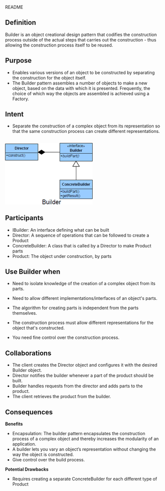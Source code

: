 README

## Definition ##

Builder is an object creational design pattern that codifies the construction process outside of the actual steps that carries out the construction - thus allowing the construction process itself to be reused.

## Purpose ##

+	Enables various versions of an object to be constructed by separating the construction for the object itself.
+	The Builder pattern assembles a number of objects to make a new object,
based on the data with which it is presented. Frequently, the choice of which
way the objects are assembled is achieved using a Factory.

## Intent ##

*	Separate the construction of a complex object from its representation so that the same construction process can create different representations.

##

![alt text](./Images/Builder-1.md.png "Builder")

## Participants ##

+	IBuilder: An interface defining what can be built
+	Director: A sequence of operations that can be followed to create a Product
+	ConcreteBuilder: A class that is called by a Director to make Product parts
+	Product: The object under construction, by parts

## Use Builder when ##

+	Need to isolate knowledge of the creation of a complex object from its
parts.
+	Need to allow different implementations/interfaces of an object's parts.

+	The algorithm for creating parts is independent from the parts themselves.
+	The construction process must allow different representations for the object that's constructed.
+	You need fine control over the construction process.

## Collaborations ##

+	The client creates the Director object and configures it with the desired Builder object.
+	Director notifies the builder whenever a part of the product should be built.
+	Builder handles requests from the director and adds parts to the product.
+	The client retrieves the product from the builder.

## Consequences ##

**Benefits**

+	Encapsulation: The builder pattern encapsulates the construction process of a complex object and thereby increases the modularity of an application.
+	A builder lets you vary an object’s representation without changing the way the object is constructed.
+	Give control over the build process.

**Potential Drawbacks**

+	Requires creating a separate ConcreteBuilder for each different type of Product

